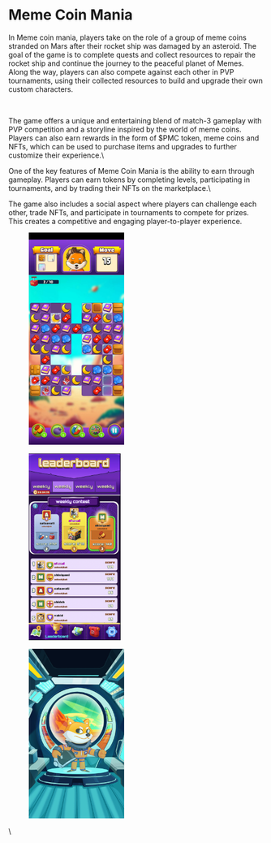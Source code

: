 # Meme Coin Mania

In Meme coin mania, players take on the role of a group of meme coins stranded on Mars after their rocket ship was damaged by an asteroid. The goal of the game is to complete quests and collect resources to repair the rocket ship and continue the journey to the peaceful planet of Memes. Along the way, players can also compete against each other in PVP tournaments, using their collected resources to build and upgrade their own custom characters.

<figure><img src="../../.gitbook/assets/meme coin mania.jpeg" alt=""><figcaption></figcaption></figure>

The game offers a unique and entertaining blend of match-3 gameplay with PVP competition and a storyline inspired by the world of meme coins. Players can also earn rewards in the form of $PMC token, meme coins and NFTs, which can be used to purchase items and upgrades to further customize their experience.\


One of the key features of Meme Coin Mania is the ability to earn through gameplay. Players can earn tokens by completing levels, participating in tournaments, and by trading their NFTs on the marketplace.\


The game also includes a social aspect where players can challenge each other, trade NFTs, and participate in tournaments to compete for prizes. This creates a competitive and engaging player-to-player experience.

<div align="left">

<figure><img src="../../.gitbook/assets/image (2).png" alt="" width="188"><figcaption></figcaption></figure>

 

<figure><img src="../../.gitbook/assets/Screen Shot 2023-05-25 at 5.07.02 PM (2).png" alt="" width="181"><figcaption></figcaption></figure>

 

<figure><img src="../../.gitbook/assets/space_ship.jpeg" alt="" width="188"><figcaption></figcaption></figure>

</div>

\
